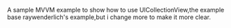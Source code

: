 A sample MVVM example to show how to use UICollectionView,the example base raywenderlich's example,but i change more to make it more clear.


